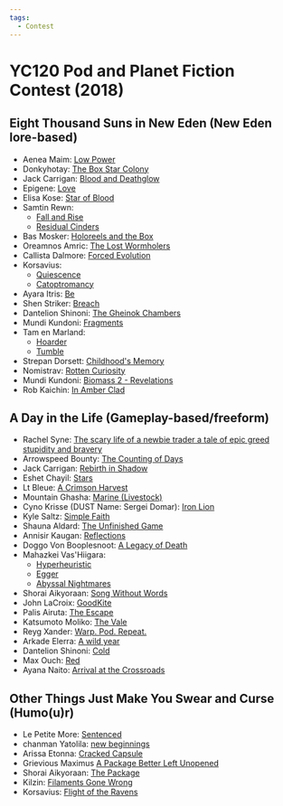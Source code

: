 ```yaml
---
tags:
  - Contest
---
```


# YC120 Pod and Planet Fiction Contest (2018)

## Eight Thousand Suns in New Eden (New Eden lore-based)

- Aenea Maim: [Low Power](../authors/miscauthors/lowpower.md)
- Donkyhotay: [The Box Star Colony](../authors/miscauthors/theboxstarcolony.md)
- Jack Carrigan: [Blood and Deathglow]()
- Epigene: [Love](../authors/miscauthors/epigene_love.md)
- Elisa Kose: [Star of Blood](../authors/miscauthors/starofblood.md)
- Samtin Rewn:
    - [Fall and Rise](../authors/daielzehn/fallandrise.md)
    - [Residual Cinders](../authors/daielzehn/residualcinders.md)
- Bas Mosker: [Holoreels and the Box](../authors/daielzehn/holoreelsandthebox.md)
- ​Oreamnos Amric: [The Lost Wormholers](../authors/oreamnosamric/thelostwormholers.md)
- Callista Dalmore: [Forced Evolution](../authors/callistadallmore/forcedevolution.md)
- Korsavius:
    - [Quiescence](../authors/korsavius/quiescence.md)
    - [Catoptromancy](../authors/korsavius/catoptromancy.md)
- Ayara Itris: [Be](../authors/miscauthors/ayaraitris_be.md)
- Shen Striker: [Breach](../authors/daielzehn/breach.md)
- Dantelion Shinoni: [The Gheinok Chambers](../authors/miscauthors/thegheinokchambers.md)
- Mundi Kundoni: [Fragments](../authors/mundikundoni/fragments.md)
- Tam en Marland:
    - [Hoarder](../authors/daielzehn/hoarder.md)
    - [Tumble](../authors/daielzehn/tumble.md)
- Strepan Dorsett: [Childhood's Memory](../authors/miscauthors/childhoodsmemory.md)
- Nomistrav: [Rotten Curiosity](../authors/nomistrav.md/rottencuriosity.md)
- Mundi Kundoni: [Biomass 2 - Revelations](../authors/miscauthors/biomass2.md)
- Rob Kaichin: [In Amber Clad](../authors/robkaichin/inamberclad.md)

## A Day in the Life (Gameplay-based/freeform)

- Rachel Syne: [The scary life of a newbie trader a tale of epic greed stupidity and bravery]()
- Arrowspeed Bounty: [The Counting of Days]()
- Jack Carrigan: [Rebirth in Shadow]()
- Eshet Chayil: [Stars]()
- Lt Bleue: [A Crimson Harvest]()
- Mountain Ghasha: [Marine (Livestock)]()
- Cyno Krisse (DUST Name: Sergei Domar): [Iron Lion]()
- Kyle Saltz: [Simple Faith]()
- Shauna Aldard: [The Unfinished Game]()
- Annisir Kaugan: [Reflections]()
- Doggo Von Booplesnoot: [A Legacy of Death]()
- Mahazkei Vas'Hiigara:
    - [Hyperheuristic]()
    - [Egger]()
    - [Abyssal Nightmares]()
- Shorai Aikyoraan: [Song Without Words]()
- John LaCroix: [GoodKite]()
- Palis Airuta: [The Escape]()
- Katsumoto Moliko: [The Vale]()
- Reyg Xander: [Warp.  Pod.  Repeat.]()
- Arkade Elerra: [A wild year]()
- Dantelion Shinoni: [Cold]()
- Max Ouch: [Red]()
- Ayana Naito: [Arrival at the Crossroads]()

## Other Things Just Make You Swear and Curse (Humo(u)r)

- Le Petite More: [Sentenced]()
- chanman Yatolila: [new beginnings]()
- Arissa Etonna: [Cracked Capsule]()
- Grievious Maximus [A Package Better Left Unopened](../authors/miscauthors/apackagebetterleftunopened.md)
- Shorai Aikyoraan: [The Package](../authors/miscauthors/thepackage.md)
- Kilzin: [Filaments Gone Wrong](../authors/miscauthors/filamentsgonewrong.md)
- Korsavius: [Flight of the Ravens](../authors/korsavius/flightoftheravens.md)